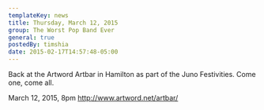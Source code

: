 ```yaml
---
templateKey: news
title: Thursday, March 12, 2015
group: The Worst Pop Band Ever
general: true
postedBy: timshia
date: 2015-02-17T14:57:48-05:00
---
```

Back at the Artword Artbar in Hamilton as part of the Juno Festivities. Come one, come all.

March 12, 2015, 8pm http://www.artword.net/artbar/